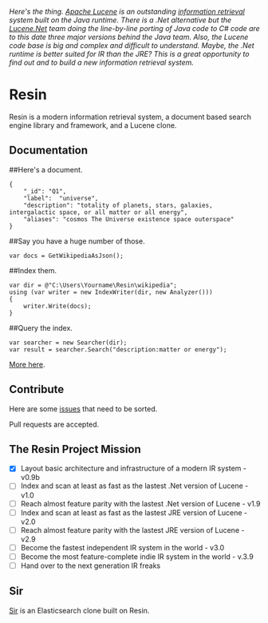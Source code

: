 _Here's the thing. [Apache Lucene](https://lucene.apache.org/) is an outstanding [information retrieval](https://en.wikipedia.org/wiki/Information_retrieval) system built on the Java runtime. There is a .Net alternative but the [Lucene.Net](https://lucenenet.apache.org/) team doing the line-by-line porting of Java code to C# code are to this date three major versions behind the Java team. Also, the Lucene code base is big and complex and difficult to understand. Maybe, the .Net runtime is better suited for IR than the JRE? This is a great opportunity to find out and to build a new information retrieval system._

# Resin

Resin is a modern information retrieval system, a document based search engine library and framework, and a Lucene clone.

## Documentation

##Here's a document.

	{
		"_id": "Q1",
		"label":  "universe",
		"description": "totality of planets, stars, galaxies, intergalactic space, or all matter or all energy",
		"aliases": "cosmos The Universe existence space outerspace"
	}

##Say you have a huge number of those.
	
	var docs = GetWikipediaAsJson();

##Index them.

	var dir = @"C:\Users\Yourname\Resin\wikipedia";
	using (var writer = new IndexWriter(dir, new Analyzer()))
	{
		writer.Write(docs);
	}

##Query the index.
<a name="inproc" id="inproc"></a>

	var searcher = new Searcher(dir);
	var result = searcher.Search("description:matter or energy");

[More here](https://github.com/kreeben/resin/wiki). 

## Contribute

Here are some [issues](https://github.com/kreeben/resin/issues) that need to be sorted.

Pull requests are accepted.

## The Resin Project Mission

- [x] Layout basic architecture and infrastructure of a modern IR system - v0.9b
- [ ] Index and scan at least as fast as the lastest .Net version of Lucene - v1.0
- [ ] Reach almost feature parity with the lastest .Net version of Lucene - v1.9
- [ ] Index and scan at least as fast as the lastest JRE version of Lucene - v2.0
- [ ] Reach almost feature parity with the lastest JRE version of Lucene - v2.9
- [ ] Become the fastest independent IR system in the world - v3.0
- [ ] Become the most feature-complete indie IR system in the world - v.3.9
- [ ] Hand over to the next generation IR freaks

## Sir

[Sir](https://github.com/kreeben/sir) is an Elasticsearch clone built on Resin.
